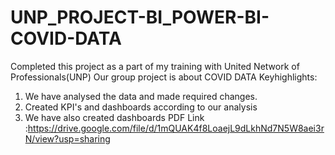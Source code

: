 # UNP_PROJECT-BI_POWER-BI-COVID-DATA
Completed this project as a part of my training with United Network of Professionals(UNP)
Our group project is about COVID DATA
Keyhighlights:

1. We have analysed the data and made required changes.
2. Created KPI's and dashboards according to our analysis
3. We have also created dashboards
PDF Link :https://drive.google.com/file/d/1mQUAK4f8LoaejL9dLkhNd7N5W8aei3rN/view?usp=sharing
